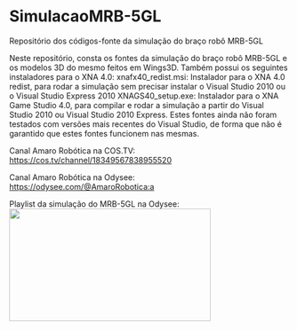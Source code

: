 # SimulacaoMRB-5GL
Repositório dos códigos-fonte da simulação do braço robô MRB-5GL

Neste repositório, consta os fontes da simulação do braço robô MRB-5GL e os modelos 3D do mesmo
feitos em Wings3D.
Também possui os seguintes instaladores para o XNA 4.0:
xnafx40_redist.msi: Instalador para o XNA 4.0 redist, para rodar a simulação sem precisar 
                    instalar o Visual Studio 2010 ou o Visual Studio Express 2010
XNAGS40_setup.exe: Instalador para o XNA Game Studio 4.0, para compilar e rodar a simulação 
                   a partir do Visual Studio 2010 ou Visual Studio 2010 Express.
Estes fontes ainda não foram testados com versões mais recentes do Visual Studio, de forma 
que não é garantido que estes fontes funcionem nas mesmas.

Canal Amaro Robótica na COS.TV:                                      
https://cos.tv/channel/18349567838955520

Canal Amaro Robótica na Odysee:                         
https://odysee.com/@AmaroRobotica:a

Playlist da simulação do MRB-5GL na Odysee:                         
[<img src="https://thumbs.odycdn.com/35a75efc1ef048d17f275c56e3ceb52a.webp" width="362" height="203">](https://odysee.com/@AmaroRobotica:a/Simula%C3%A7%C3%A3o-do-bra%C3%A7o-rob%C3%B4-MRB-5GL:f)
